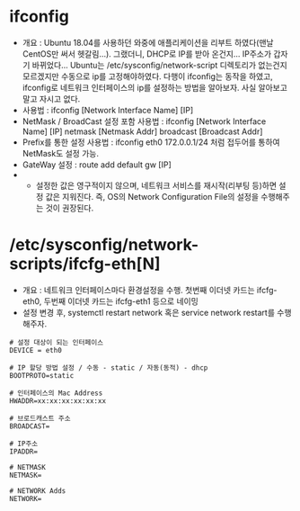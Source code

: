 ifconfig
========
* 개요 : Ubuntu 18.04를 사용하던 와중에 애플리케이션을 리부트 하였다(맨날 CentOS만 써서 헷갈림...). 그랬더니, DHCP로 IP를 받아 온건지... IP주소가 갑자기 바뀌었다... Ubuntu는 /etc/sysconfig/network-script 디렉토리가 없는건지 모르겠지만 수동으로 ip를 고정해야하였다. 다행이 ifconfig는 동작을 하였고, ifconfig로 네트워크 인터페이스의 ip를 설정하는 방법을 알아보자. 사실 알아보고말고 자시고 없다.
* 사용법 : ifconfig [Network Interface Name] [IP]
* NetMask / BroadCast 설정 포함 사용법 : ifconfig [Network Interface Name] [IP] netmask [Netmask Addr] broadcast [Broadcast Addr]
* Prefix를 통한 설정 사용법 : ifconfig eth0 172.0.0.1/24 처럼 접두어를 통하여 NetMask도 설정 가능.
* GateWay 설정 : route add default gw [IP]
* * 설정한 값은 영구적이지 않으며, 네트워크 서비스를 재시작(리부팅 등)하면 설정 값은 지워진다. 즉, OS의 Network Configuration File의 설정을 수행해주는 것이 권장된다.

/etc/sysconfig/network-scripts/ifcfg-eth[N]
===========================================
* 개요 : 네트워크 인터페이스마다 환경설정을 수행. 첫번째 이더넷 카드는 ifcfg-eth0, 두번째 이더넷 카드는 ifcfg-eth1 등으로 네이밍
* 설정 변경 후, systemctl restart network 혹은 service network restart를 수행해주자.
```
# 설정 대상이 되는 인터페이스
DEVICE = eth0

# IP 할당 방법 설정 / 수동 - static / 자동(동적) - dhcp
BOOTPROTO=static

# 인터페이스의 Mac Address
HWADDR=xx:xx:xx:xx:xx:xx

# 브로드캐스트 주소
BROADCAST=

# IP주소
IPADDR=

# NETMASK
NETMASK=

# NETWORK Adds
NETWORK=
```
